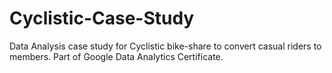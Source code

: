 # Cyclistic-Case-Study
Data Analysis case study for Cyclistic bike-share to convert casual riders to members. Part of Google Data Analytics Certificate.
